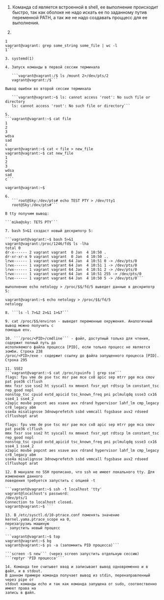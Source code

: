 1. Команда cd является встроенной в shell, ее выполнение происходит быстро, 
так как оболоке не надо искать ее по заданному путив переменной PATH, 
а так же не надо создавать проццесс для ее выполнения.

2. 
```vagrant@vagrant: grep some_string some_file -c
1
vagrant@vagrant: grep some_string some_file | wc -l
1```

3. systemd(1)

4. Запуск команды в первой сессии терминала

   ```vagrant@vagrant:/$ ls /mount 2>/dev/pts/2
   vagrant@vagrant:/$```

Вывод ошибки во второй сессии терминала

   ```vagrant@vagrant:~$ ls: cannot access 'root': No such file or directory
   ls: cannot access 'root': No such file or directory```
 
5. 
```vagrant@vagrant:~$ cat file
1
2
3
wdsa
sad
c
vagrant@vagrant:~$ cat < file > new_file
vagrant@vagrant:~$ cat new_file
1
2
3
wdsa
sad
c```

vagrant@vagrant:~$

6. 
   ```root@Sky:/dev/pts# echo TEST PTY > /dev/tty1
   root@Sky:/dev/pts#```

В tty получим вывод: 

```mike@sky: TETS PTY```

7. bash 5>&1 создаст новый дескрипотр 5:

```vagrant@vagrant:~$ bash 5>&1
vagrant@vagrant:/proc/1246/fd$ ls -lha
total 0
dr-x------ 2 vagrant vagrant  0 Jan  4 10:50 .  
dr-xr-xr-x 9 vagrant vagrant  0 Jan  4 10:50 ..  
lrwx------ 1 vagrant vagrant 64 Jan  4 10:51 0 -> /dev/pts/0  
lrwx------ 1 vagrant vagrant 64 Jan  4 10:51 1 -> /dev/pts/0  
lrwx------ 1 vagrant vagrant 64 Jan  4 10:51 2 -> /dev/pts/0  
lrwx------ 1 vagrant vagrant 64 Jan  4 10:51 255 -> /dev/pts/0  
lrwx------ 1 vagrant vagrant 64 Jan  4 10:50 5 -> /dev/pts/0```

выполнение echo netology > /proc/$$/fd/5 выведет данные в дескрипотр 5:  

vagrant@vagrant:~$ echo netology > /proc/$$/fd/5  
netology  

8. ```ls -l 7>&2 2>&1 1>&7```

9. cat /proc/$$/environ - выведет переменные окружения. Аналогичный вывод можно получить с 
помощью env. 

10. ```/proc/<PID>/cmdline``` - файл, доступный только для чтения, содержит полный путь до 
исполняемого файла процесса [PID], если только процесс не является зомби. Строка 238
/proc/<PID>/exe - содержит ссылку до файла запущенного процесса [PID]. Строка 295

11. SSE2
```vagrant@vagrant:~$ cat /proc/cpuinfo | grep sse```
flags: fpu vme de pse tsc msr pae mce cx8 apic sep mtrr pge mca cmov pat pse36 clflush 
mmx fxsr sse sse2 ht syscall nx mmxext fxsr_opt rdtscp lm constant_tsc rep_good nopl 
nonstop_tsc cpuid extd_apicid tsc_known_freq pni pclmulqdq ssse3 cx16 sse4_1 sse4_2 
x2apic movbe popcnt aes xsave avx rdrand hypervisor lahf_lm cmp_legacy cr8_legacy abm 
sse4a misalignsse 3dnowprefetch ssbd vmmcall fsgsbase avx2 rdseed clflushopt arat

flags: fpu vme de pse tsc msr pae mce cx8 apic sep mtrr pge mca cmov pat pse36 clflush 
mmx fxsr sse sse2 ht syscall nx mmxext fxsr_opt rdtscp lm constant_tsc rep_good nopl 
nonstop_tsc cpuid extd_apicid tsc_known_freq pni pclmulqdq ssse3 cx16 sse4_1 sse4_2 
x2apic movbe popcnt aes xsave avx rdrand hypervisor lahf_lm cmp_legacy cr8_legacy abm 
sse4a misalignsse 3dnowprefetch ssbd vmmcall fsgsbase avx2 rdseed clflushopt arat

12. В мануале по SSH прописано, что ssh не имеет локального tty. Для изменения данного 
поведения требуется запустить с опцией -t

```vagrant@vagrant:~$ ssh -t localhost 'tty'
vagrant@localhost's password: 
/dev/pts/1
Connection to localhost closed.
vagrant@vagrant:~$ ```

13. В /etc/sysctl.d/10-ptrace.conf поменять значение kernel.yama.ptrace_scope на 0, 
перезагрузиь машиную
- запустить новый процесс 

```vagrant@vagrant:~$ top  
vagrant@vagrant:~$ bg  
vagrant@vagrant:~$ ps -a (запомнить PID процесса)```  

```screen -S new``` (через screen запустить отдельную сессию)  
```reptyr 'PID процесса'```

14. Команда tee считывет ввод и записывает вывод одновременно и в файл, и в stdout.
В данном примере команда получает вывод из stdin, перенаправленный через pipe от 
stdout команды echo и так как команда запущена от sudo, соотвественно имеет права на 
запись в файл.


